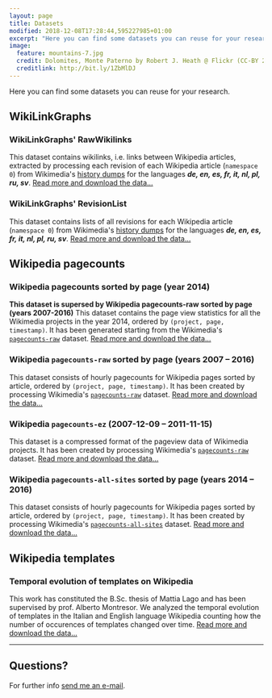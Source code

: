 ```yaml
---
layout: page
title: Datasets
modified: 2018-12-08T17:28:44,595227985+01:00
excerpt: "Here you can find some datasets you can reuse for your research."
image:
  feature: mountains-7.jpg
  credit: Dolomites, Monte Paterno by Robert J. Heath @ Flickr (CC-BY 2.0)
  creditlink: http://bit.ly/1ZbMlDJ
---
```


Here you can find some datasets you can reuse for your research.

## WikiLinkGraphs

### WikiLinkGraphs' RawWikilinks

This dataset contains wikilinks, i.e. links between Wikipedia articles, extracted by processing each revision of each Wikipedia article (`namespace 0`) from Wikimedia's [history dumps](https://dumps.wikimedia.org/) for the languages ***de, en, es, fr, it, nl, pl, ru, sv***. [Read more and download the data...](./wikilinkgraphs-rawwikilinks/)

### WikiLinkGraphs' RevisionList

This dataset contains lists of all revisions for each Wikipedia article (`namespace 0`) from Wikimedia's [history dumps](https://dumps.wikimedia.org/) for the languages ***de, en, es, fr, it, nl, pl, ru, sv***. [Read more and download the data...](./wikilinkgraphs-revisionlist/)


## Wikipedia pagecounts

### Wikipedia pagecounts sorted by page (year 2014)

**This dataset is supersed by Wikipedia pagecounts-raw sorted by page (years 2007-2016)**
This dataset contains the page view statistics for all the Wikimedia projects in the year 2014, ordered by `(project, page, timestamp)`. It has been generated starting from the Wikimedia's [`pagecounts-raw`](https://dumps.wikimedia.org/other/pagecounts-raw/) dataset.
[Read more and download the data...](./wikipedia-pagecounts-sorted-by-page-year-2014/)

### Wikipedia `pagecounts-raw` sorted by page (years 2007 – 2016)

This dataset consists of hourly pagecounts for Wikipedia pages sorted by article, ordered by `(project, page, timestamp)`. It has been created by processing Wikimedia's [`pagecounts-raw`](https://dumps.wikimedia.org/other/pagecounts-raw/) dataset. [Read more and download the data...](./wikipedia-pagecounts-raw-sorted/)

### Wikipedia `pagecounts-ez` (2007-12-09 – 2011-11-15)

This dataset is a compressed format of the pageview data of Wikimedia projects. It has been created by processing Wikimedia's [`pagecounts-raw`](https://dumps.wikimedia.org/other/pagecounts-raw/) dataset. [Read more and download the data...](./wikipedia-pagecounts-ez/)

### Wikipedia `pagecounts-all-sites` sorted by page (years 2014 – 2016)

This dataset consists of hourly pagecounts for Wikipedia pages sorted by article, ordered by `(project, page, timestamp)`. It has been created by processing Wikimedia's [`pagecounts-all-sites`](https://dumps.wikimedia.org/other/pagecounts-all-sites) dataset. [Read more and download the data...](./wikipedia-pagecounts-all-sites-sorted/)


## Wikipedia templates

### Temporal evolution of templates on Wikipedia

This work has constituted the B.Sc. thesis of Mattia Lago and has been supervised by prof. Alberto Montresor.
We analyzed the temporal evolution of templates in the Italian and English language Wikipedia counting how the number of occurences of templates changed over time.
[Read more and download the data...](./temporal-evolution-templates-wikipedia/)


---

## Questions?

For further info <a href="mailto:cristian.consonni(at)unitn(dot)it" target="_blank">send me an e-mail</a>.
